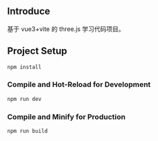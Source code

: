 ## Introduce

基于 vue3+vite 的 three.js 学习代码项目。

## Project Setup

```sh
npm install
```

### Compile and Hot-Reload for Development

```sh
npm run dev
```

### Compile and Minify for Production

```sh
npm run build
```

